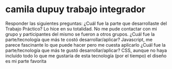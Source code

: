 # camila dupuy trabajo integrador 
Responder las siguientes preguntas:
¿Cuál fue la parte que desarrollaste del Trabajo Práctico? Lo hice en su totalidad. No me pude contactar con mi grupo y participantes del mismo se fueron a otros grupos.
¿Cuál fue la parte/tecnología que más te costó desarrollar/aplicar? Javascript, me parece fascinante lo que puede hacer pero me cuesta aplicarlo
¿Cuál fue la parte/tecnología que más te gustó desarrollar/aplicar? CSS, aunque no haya incluído todo lo que me gustaría de esta tecnología (por el tiempo) el diseño es mi parte favorita
